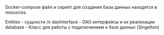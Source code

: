 Docker-compose файл и скрипт для создания базы данных находятся в resources.

Entities - сущности /n
daoInterface - DAO интерфейсы и их реализации
database - Класс для работы с подключением к базе данных (Singelton)
